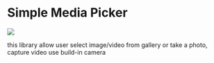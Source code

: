 # Simple Media Picker

[![](https://jitpack.io/v/vuhung3990/SimpleMediaPicker.svg)](https://jitpack.io/#vuhung3990/SimpleMediaPicker)

this library allow user select image/video from gallery or take a photo, capture video use build-in camera
